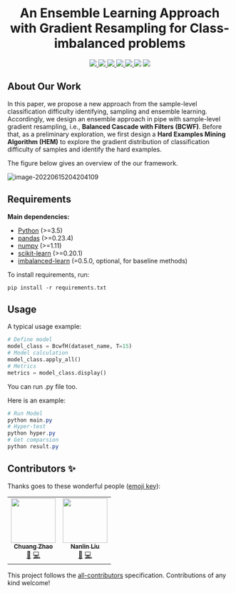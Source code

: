 <h1 align="center"> An Ensemble Learning Approach with Gradient
Resampling for Class-imbalanced problems </h1>

<p align="center">
  <!-- <img src="https://img.shields.io/badge/ChuangZhao-BCWF-orange">
  <img src="https://img.shields.io/github/stars/ChuangZhao/JOC">
  <img src="https://img.shields.io/github/forks/ChuangZhao/JOC">
  <img src="https://img.shields.io/github/issues/ChuangZhao/JOC">  
  <img src="https://img.shields.io/github/license/ChuangZhao/JOC"> -->
  <a href="https://github.com/Data-Designer/JOC">
    <img src="https://img.shields.io/badge/ChuangZhao-JOC-orange">
  </a>
  <a href="https://github.com/Data-Designer/JOC/stargazers">
    <img src="https://img.shields.io/github/stars/Data-Designer/JOC">
  </a>
  <a href="https://github.com/Data-Designer/JOC/network/members">
    <img src="https://img.shields.io/github/forks/Data-Designer/JOC">
  </a>
  <a href="https://github.com/Data-Designer/JOC/issues">
    <img src="https://img.shields.io/github/issues/Data-Designer/JOC">
  </a>
  <a href="https://github.com/Data-Designer/JOC/graphs/traffic">
    <img src="https://visitor-badge.glitch.me/badge?page_id=Data-Designer.JOC">
  </a>
  <!-- ALL-CONTRIBUTORS-BADGE:START - Do not remove or modify this section -->
<a href="https://github.com/Data-Designer/JOC#contributors-"><img src="https://img.shields.io/badge/all_contributors-1-orange.svg"></a>
<!-- ALL-CONTRIBUTORS-BADGE:END -->
  <a href="https://github.com/Data-Designer/JOC/blob/master/LICENSE">
    <img src="https://img.shields.io/github/license/Data-Designer/JOC">
  </a>
</p>

## About Our Work

In this paper, we propose a new approach from the sample-level classification difficulty identifying, sampling and ensemble learning. Accordingly, we design an ensemble approach in pipe with sample-level gradient resampling,  i.e., **Balanced Cascade with Filters (BCWF)**. Before that, as a preliminary exploration, we first design a **Hard Examples Mining Algorithm (HEM)** to explore the gradient distribution of classification difficulty of samples and identify the hard examples.

The figure below gives an overview of the our framework. 

![image-20220615204204109](https://s2.loli.net/2022/06/15/iFbzAw1R5ZWceJs.png)



## Requirements

**Main dependencies:**

- [Python](https://www.python.org/) (>=3.5)
- [pandas](https://pandas.pydata.org/) (>=0.23.4)
- [numpy](https://numpy.org/) (>=1.11)
- [scikit-learn](https://scikit-learn.org/stable/) (>=0.20.1)
- [imbalanced-learn](https://imbalanced-learn.readthedocs.io/en/stable/index.html) (=0.5.0, optional, for baseline methods)

To install requirements, run:

```Shell
pip install -r requirements.txt
```



## Usage

A typical usage example:

```python
# Define model
model_class = BcwfH(dataset_name, T=15) 
# Model calculation
model_class.apply_all()
# Metrics
metrics = model_class.display()
```

You can run .py file too.

Here is an example:

```powershell
# Run Model
python main.py
# Hyper-test
python hyper.py
# Get comparsion
python result.py
```



## Contributors ✨

Thanks goes to these wonderful people ([emoji key](https://allcontributors.org/docs/en/emoji-key)):

<table>
  <tr>
    <td align="center"><a href="http://Data-Designer.com"><img src="https://avatars.githubusercontent.com/u/26108487?v=4?s=100" width="100px;" alt=""/><br /><sub><b>Chuang Zhao</b></sub></a><br /><a href="#ideas-ZhiningLiu1998" title="Ideas, Planning, & Feedback">🤔</a> <a href="https://github.com/Data-Designer/JOC/commits?author=Data-Designer" title="Code">💻</a></td>
      <td align="center"><a href="https://github.com/ohmymamamiya"><img src="https://avatars.githubusercontent.com/u/26108487?v=4?s=100" width="100px;" alt=""/><br /><sub><b>Nanlin Liu</b></sub></a><br /><a href="#ideas-ZhiningLiu1998" title="Ideas, Planning, & Feedback">🤔</a> <a href="https://github.com/ohmymamamiya" title="Code">💻</a></td>
  </tr>
</table>

This project follows the [all-contributors](https://github.com/all-contributors/all-contributors) specification. Contributions of any kind welcome!
